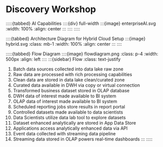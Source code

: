 # Discovery Workshop 

:::::{tabbed} AI Capabilities
::::{div} full-width
:::{image} enterpriseAI.svg
:width: 100%
:align: center
:::
::::
:::::

::::{tabbed} Architecture Diagram for Hybrid Cloud Setup
:::{image} hybrid.svg
:class: mb-1
:width: 100%
:align: center
:::
::::

:::::{tabbed} Flow Diagram
::::{image} flowdiagram.png
:class: p-4
:width: 500px
:align: left
::::
:::{sidebar} Flow
:class: text-justify
1) Batch data sources collected into data lake raw zone
2) Raw data are processed with rich processing capabilities
3) Clean data are stored in data lake clean/curated zone
4) Curated data available in DWH via copy or virtual connection
5) Transformed business dataset stored in OLAP database
6) DWH data of interest made available to BI system
7) OLAP data of interest made available to BI system
8) Scheduled reporting jobs store results in report portal
9) Controlled datasets made available to data scientists
10) Data Scientists utilize data lab tool to explore datasets
11) Dataset enhanced analytically are stored in App Data Store
12) Applications access analytically enhanced data via API
13) Event data collected with streaming data pipeline
14) Streaming data stored in OLAP powers real-time dashboards
:::
:::::